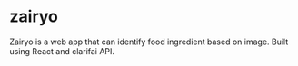 # zairyo
Zairyo is a web app that can identify food ingredient based on image. Built using React and clarifai API.
